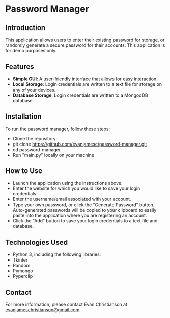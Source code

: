 # Password Manager

## Introduction
This application allows users to enter their existing password for storage, or randomly generate a secure password for their accounts.
This application is for demo purposes only.

## Features
- **Simple GUI**: A user-friendly interface that allows for easy interaction.
- **Local Storage**: Login credentials are written to a text file for storage on any of your devices.
- **Database Storage**: Login credentials are written to a MongodDB database.

## Installation
To run the password manager, follow these steps:

- Clone the repository:
- git clone https://github.com/evanjamesc/password-manager.git
- cd password-manager
- Run "main.py" locally on your machine

## How to Use
- Launch the application using the instructions above.
- Enter the website for which you would like to save your login credentials.
- Enter the username/email associated with your account.
- Type your own password, or click the "Generate Password" button. Auto-generated passwords will be copied to your clipboard to easily paste into the application where you are registering an account.
- Click the "Add" button to save your login credentials to a text file and database.

## Technologies Used
- Python 3, including the following libraries:
- Tkinter
- Random
- Pymongo
- Pyperclip

## Contact
For more information, please contact Evan Christianson at evanjameschristianson@gmail.com
